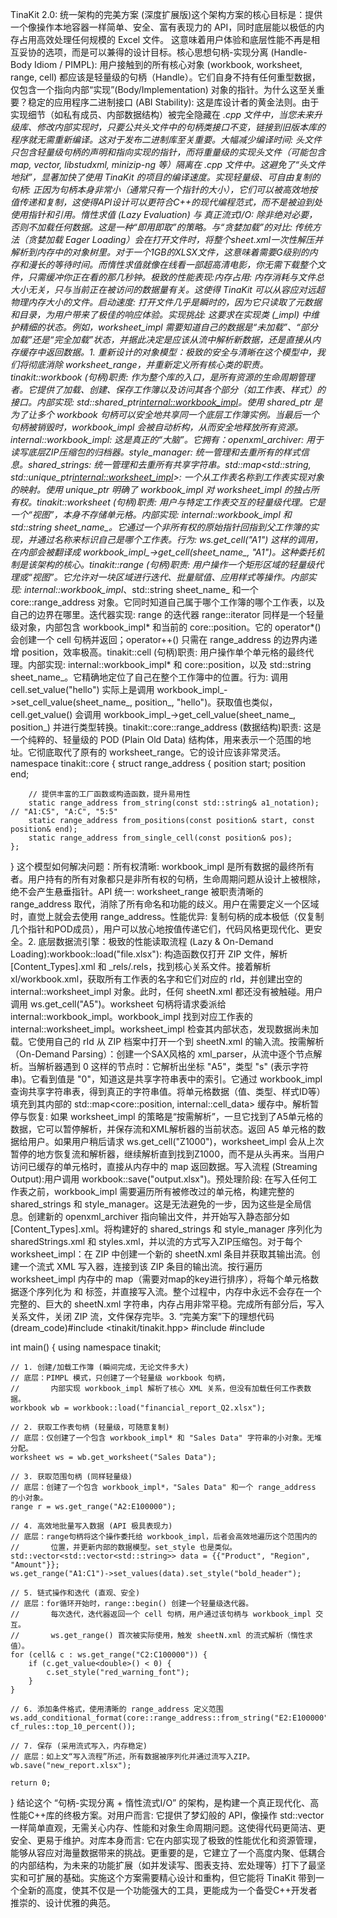 TinaKit 2.0: 统一架构的完美方案 (深度扩展版)这个架构方案的核心目标是：提供一个像操作本地容器一样简单、安全、富有表现力的 API，同时底层能以极低的内存占用高效处理任何规模的 Excel 文件。 这意味着用户体验和底层性能不再是相互妥协的选项，而是可以兼得的设计目标。核心思想句柄-实现分离 (Handle-Body Idiom / PIMPL): 用户接触到的所有核心对象 (workbook, worksheet, range, cell) 都应该是轻量级的句柄（Handle）。它们自身不持有任何重型数据，仅包含一个指向内部“实现”(Body/Implementation) 对象的指针。为什么这至关重要？稳定的应用程序二进制接口 (ABI Stability): 这是库设计者的黄金法则。由于实现细节（如私有成员、内部数据结构）被完全隐藏在 *.cpp 文件中，当您未来升级库、修改内部实现时，只要公共头文件中的句柄类接口不变，链接到旧版本库的程序就无需重新编译。这对于发布二进制库至关重要。大幅减少编译时间: 头文件只包含轻量级句柄的声明和指向实现的指针，而将重量级的实现头文件（可能包含 map, vector, libstudxml, minizip-ng 等）隔离在 *.cpp 文件中。这避免了“头文件地狱”，显著加快了使用 TinaKit 的项目的编译速度。实现轻量级、可自由复制的句柄: 正因为句柄本身非常小（通常只有一个指针的大小），它们可以被高效地按值传递和复制，这使得API设计可以更符合C++的现代编程范式，而不是被迫到处使用指针和引用。惰性求值 (Lazy Evaluation) 与 真正流式I/O: 除非绝对必要，否则不加载任何数据。这是一种“即用即取”的策略。与“贪婪加载”的对比: 传统方法（贪婪加载 Eager Loading）会在打开文件时，将整个sheet.xml一次性解压并解析到内存中的对象树里。对于一个1GB的XLSX文件，这意味着需要G级别的内存和漫长的等待时间。而惰性求值就像在线看一部超高清电影，你无需下载整个文件，只需缓冲你正在看的那几秒钟。极致的性能表现:内存占用: 内存消耗与文件总大小无关，只与当前正在被访问的数据量有关。这使得 TinaKit 可以从容应对远超物理内存大小的文件。启动速度: 打开文件几乎是瞬时的，因为它只读取了元数据和目录，为用户带来了极佳的响应体验。实现挑战: 这要求在实现类 (_impl) 中维护精细的状态。例如，worksheet_impl 需要知道自己的数据是“未加载”、“部分加载”还是“完全加载”状态，并据此决定是应该从流中解析新数据，还是直接从内存缓存中返回数据。1. 重新设计的对象模型：极致的安全与清晰在这个模型中，我们将彻底消除 worksheet_range，并重新定义所有核心类的职责。tinakit::workbook (句柄)职责: 作为整个库的入口，是所有资源的生命周期管理者。它提供了加载、创建、保存工作簿以及访问其各个部分（如工作表、样式）的接口。内部实现: std::shared_ptr<internal::workbook_impl>。使用 shared_ptr 是为了让多个 workbook 句柄可以安全地共享同一个底层工作簿实例。当最后一个句柄被销毁时，workbook_impl 会被自动析构，从而安全地释放所有资源。internal::workbook_impl: 这是真正的“大脑”。它拥有：openxml_archiver: 用于读写底层ZIP压缩包的归档器。style_manager: 统一管理和去重所有的样式信息。shared_strings: 统一管理和去重所有共享字符串。std::map<std::string, std::unique_ptr<internal::worksheet_impl>>: 一个从工作表名称到工作表实现对象的映射。使用 unique_ptr 明确了 workbook_impl 对 worksheet_impl 的独占所有权。tinakit::worksheet (句柄)职责: 用户与特定工作表交互的轻量级代理。它是一个“视图”，本身不存储单元格。内部实现: internal::workbook_impl* 和 std::string sheet_name_。它通过一个非所有权的原始指针回指到父工作簿的实现，并通过名称来标识自己是哪个工作表。行为: ws.get_cell("A1") 这样的调用，在内部会被翻译成 workbook_impl_->get_cell(sheet_name_, "A1")。这种委托机制是该架构的核心。tinakit::range (句柄)职责: 用户操作一个矩形区域的轻量级代理或“视图”。它允许对一块区域进行迭代、批量赋值、应用样式等操作。内部实现: internal::workbook_impl*、std::string sheet_name_ 和一个 core::range_address 对象。它同时知道自己属于哪个工作簿的哪个工作表，以及自己的边界在哪里。迭代器实现: range 的迭代器 range::iterator 同样是一个轻量级对象，内部包含 workbook_impl* 和当前的 core::position。它的 operator*() 会创建一个 cell 句柄并返回；operator++() 只需在 range_address 的边界内递增 position，效率极高。tinakit::cell (句柄)职责: 用户操作单个单元格的最终代理。内部实现: internal::workbook_impl* 和 core::position，以及 std::string sheet_name_。它精确地定位了自己在整个工作簿中的位置。行为: 调用 cell.set_value("hello") 实际上是调用 workbook_impl_->set_cell_value(sheet_name_, position_, "hello")。获取值也类似，cell.get_value<double>() 会调用 workbook_impl_->get_cell_value(sheet_name_, position_) 并进行类型转换。tinakit::core::range_address (数据结构)职责: 这是一个纯粹的、轻量级的 POD (Plain Old Data) 结构体，用来表示一个范围的地址。它彻底取代了原有的 worksheet_range。它的设计应该非常灵活。namespace tinakit::core {
struct range_address {
position start;
position end;

        // 提供丰富的工厂函数或构造函数，提升易用性
        static range_address from_string(const std::string& a1_notation); // "A1:C5", "A:C", "5:5"
        static range_address from_positions(const position& start, const position& end);
        static range_address from_single_cell(const position& pos);
    };
}
这个模型如何解决问题：所有权清晰: workbook_impl 是所有数据的最终所有者。用户持有的所有对象都只是非所有权的句柄，生命周期问题从设计上被根除，绝不会产生悬垂指针。API 统一: worksheet_range 被职责清晰的 range_address 取代，消除了所有命名和功能的歧义。用户在需要定义一个区域时，直觉上就会去使用 range_address。性能优异: 复制句柄的成本极低（仅复制几个指针和POD成员），用户可以放心地按值传递它们，代码风格更现代化、更安全。2. 底层数据流引擎：极致的性能读取流程 (Lazy & On-Demand Loading):workbook::load("file.xlsx"): 构造函数仅打开 ZIP 文件，解析 [Content_Types].xml 和 _rels/.rels，找到核心关系文件。接着解析 xl/workbook.xml，获取所有工作表的名字和它们对应的 rId，并创建出空的 internal::worksheet_impl 对象。此时，任何 sheetN.xml 都还没有被触碰。用户调用 ws.get_cell("A5")。worksheet 句柄将请求委派给 internal::workbook_impl。workbook_impl 找到对应工作表的 internal::worksheet_impl。worksheet_impl 检查其内部状态，发现数据尚未加载。它使用自己的 rId 从 ZIP 档案中打开一个到 sheetN.xml 的输入流。按需解析（On-Demand Parsing）：创建一个SAX风格的 xml_parser，从流中逐个节点解析。当解析器遇到 <c r="A5" t="s"><v>0</v></v></c> 这样的节点时：它解析出坐标 "A5"，类型 "s" (表示字符串)。它看到值是 "0"，知道这是共享字符串表中的索引。它通过 workbook_impl 查询共享字符串表，得到真正的字符串值。将单元格数据（值、类型、样式ID等）填充到其内部的 std::map<core::position, internal::cell_data> 缓存中。解析暂停与恢复: 如果 worksheet_impl 的策略是“按需解析”，一旦它找到了A5单元格的数据，它可以暂停解析，并保存流和XML解析器的当前状态。返回 A5 单元格的数据给用户。如果用户稍后请求 ws.get_cell("Z1000")，worksheet_impl 会从上次暂停的地方恢复流和解析器，继续解析直到找到Z1000，而不是从头再来。当用户访问已缓存的单元格时，直接从内存中的 map 返回数据。写入流程 (Streaming Output):用户调用 workbook::save("output.xlsx")。预处理阶段: 在写入任何工作表之前，workbook_impl 需要遍历所有被修改过的单元格，构建完整的 shared_strings 和 style_manager。这是无法避免的一步，因为这些是全局信息。创建新的 openxml_archiver 指向输出文件，并开始写入静态部分如 [Content_Types].xml。将构建好的 shared_strings 和 style_manager 序列化为 sharedStrings.xml 和 styles.xml，并以流的方式写入ZIP压缩包。对于每个 worksheet_impl：在 ZIP 中创建一个新的 sheetN.xml 条目并获取其输出流。创建一个流式 XML 写入器，连接到该 ZIP 条目的输出流。按行遍历 worksheet_impl 内存中的 map（需要对map的key进行排序），将每个单元格数据逐个序列化为 <row> 和 <c> 标签，并直接写入流。整个过程中，内存中永远不会存在一个完整的、巨大的 sheetN.xml 字符串，内存占用非常平稳。完成所有部分后，写入关系文件，关闭 ZIP 流，文件保存完毕。3. “完美方案”下的理想代码 (dream_code)#include <tinakit/tinakit.hpp>
#include <vector>
#include <string>

int main() {
using namespace tinakit;

    // 1. 创建/加载工作簿 (瞬间完成，无论文件多大)
    // 底层：PIMPL 模式，只创建了一个轻量级 workbook 句柄，
    //       内部实现 workbook_impl 解析了核心 XML 关系，但没有加载任何工作表数据。
    workbook wb = workbook::load("financial_report_Q2.xlsx");

    // 2. 获取工作表句柄 (轻量级，可随意复制)
    // 底层：仅创建了一个包含 workbook_impl* 和 "Sales Data" 字符串的小对象。无堆分配。
    worksheet ws = wb.get_worksheet("Sales Data");

    // 3. 获取范围句柄 (同样轻量级)
    // 底层：创建了一个包含 workbook_impl*，"Sales Data" 和一个 range_address 的小对象。
    range r = ws.get_range("A2:E100000");

    // 4. 高效地批量写入数据 (API 极具表现力)
    // 底层：range句柄将这个操作委托给 workbook_impl，后者会高效地遍历这个范围内的
    //       位置，并更新内部的数据模型。set_style 也是类似。
    std::vector<std::vector<std::string>> data = {{"Product", "Region", "Amount"}};
    ws.get_range("A1:C1")->set_values(data).set_style("bold_header");

    // 5. 链式操作和迭代 (直观、安全)
    // 底层：for循环开始时，range::begin() 创建一个轻量级迭代器。
    //       每次迭代，迭代器返回一个 cell 句柄，用户通过该句柄与 workbook_impl 交互。
    //       ws.get_range() 首次被实际使用，触发 sheetN.xml 的流式解析（惰性求值）。
    for (cell& c : ws.get_range("C2:C100000")) {
        if (c.get_value<double>() < 0) {
            c.set_style("red_warning_font");
        }
    }

    // 6. 添加条件格式，使用清晰的 range_address 定义范围
    ws.add_conditional_format(core::range_address::from_string("E2:E100000"), cf_rules::top_10_percent());

    // 7. 保存 (采用流式写入，内存稳定)
    // 底层：如上文“写入流程”所述，所有数据被序列化并通过流写入ZIP。
    wb.save("new_report.xlsx");

    return 0;
}
结论这个 “句柄-实现分离 + 惰性流式I/O” 的架构，是构建一个真正现代化、高性能C++库的终极方案。对用户而言: 它提供了梦幻般的 API，像操作 std::vector 一样简单直观，无需关心内存、性能和对象生命周期问题。这使得代码更简洁、更安全、更易于维护。对库本身而言: 它在内部实现了极致的性能优化和资源管理，能够从容应对海量数据带来的挑战。更重要的是，它建立了一个高度内聚、低耦合的内部结构，为未来的功能扩展（如并发读写、图表支持、宏处理等）打下了最坚实和可扩展的基础。实施这个方案需要精心设计和重构，但它能将 TinaKit 带到一个全新的高度，使其不仅是一个功能强大的工具，更能成为一个备受C++开发者推崇的、设计优雅的典范。
